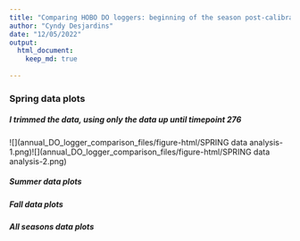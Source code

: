```yaml
---
title: "Comparing HOBO DO loggers: beginning of the season post-calibration comparison in the Lab"
author: "Cyndy Desjardins"
date: "12/05/2022"
output: 
  html_document:
    keep_md: true
    
---
```










### Spring data plots
##### I trimmed the data, using only the data up until timepoint 276

![](annual_DO_logger_comparison_files/figure-html/SPRING data analysis-1.png)<!-- -->![](annual_DO_logger_comparison_files/figure-html/SPRING data analysis-2.png)<!-- -->


##### Summer data plots





##### Fall data plots




##### All seasons data plots





